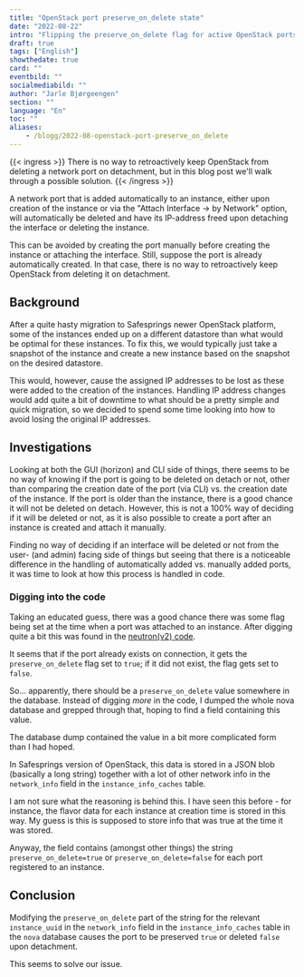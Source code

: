 ```yaml
---
title: "OpenStack port preserve_on_delete state"
date: "2022-08-22"
intro: "Flipping the preserve_on_delete flag for active OpenStack ports."
draft: true
tags: ["English"]
showthedate: true
card: ""
eventbild: ""
socialmediabild: ""
author: "Jarle Bjørgeengen"
section: ""
language: "En"
toc: ""
aliases:
    - /blogg/2022-08-openstack-port-preserve_on_delete
---
```


{{< ingress >}}
There is no way to retroactively keep OpenStack from deleting a network port on detachment, but in this blog post we'll walk through a possible solution.
{{< /ingress >}}

A network port that is added automatically to an instance, either upon creation of the instance or via the "Attach Interface -> by Network" option, will automatically be deleted and have its IP-address freed upon detaching the interface or deleting the instance.

This can be avoided by creating the port manually before creating the instance or attaching the interface. Still, suppose the port is already automatically created. In that case, there is no way to retroactively keep OpenStack from deleting it on detachment.

## Background
After a quite hasty migration to Safesprings newer OpenStack platform, some of the instances ended up on a different datastore than what would be optimal for these instances. To fix this, we would typically just take a snapshot of the instance and create a new instance based on the snapshot on the desired datastore.

This would, however, cause the assigned IP addresses to be lost as these were added to the creation of the instances. Handling IP address changes would add quite a bit of downtime to what should be a pretty simple and quick migration, so we decided to spend some time looking into how to avoid losing the original IP addresses.

## Investigations
Looking at both the GUI (horizon) and CLI side of things, there seems to be no way of knowing if the port is going to be deleted on detach or not, other than comparing the creation date of the port (via CLI) vs. the creation date of the instance. If the port is older than the instance, there is a good chance it will not be deleted on detach. However, this is not a 100% way of deciding if it will be deleted or not, as it is also possible to create a port after an instance is created and attach it manually.

Finding no way of deciding if an interface will be deleted or not from the user- (and admin) facing side of things but seeing that there is a noticeable difference in the handling of automatically added vs. manually added ports, it was time to look at how this process is handled in code.

### Digging into the code
Taking an educated guess, there was a good chance there was some flag being set at the time when a port was attached to an instance. After digging quite a bit this was found in the [neutron(v2) code][1].

It seems that if the port already exists on connection, it gets the `preserve_on_delete` flag set to `true`; if it did not exist, the flag gets set to `false`.

So... apparently, there should be a `preserve_on_delete` value somewhere in the database. Instead of digging _more_ in the code, I dumped the whole nova database and grepped through that, hoping to find a field containing this value.

The database dump contained the value in a bit more complicated form than I had hoped.

In Safesprings version of OpenStack, this data is stored in a JSON blob (basically a long string) together with a lot of other network info in the `network_info` field in the `instance_info_caches` table.

I am not sure what the reasoning is behind this. I have seen this before - for instance, the flavor data for each instance at creation time is stored in this way. My guess is this is supposed to store info that was true at the time it was stored.

Anyway, the field contains (amongst other things) the string `preserve_on_delete=true` or `preserve_on_delete=false` for each port registered to an instance.

[1]: https://github.com/openstack/nova/blob/stable/train/nova/network/neutronv2/api.py#L2945-L2955

## Conclusion

Modifying the `preserve_on_delete` part of the string for the relevant `instance_uuid` in the `network_info` field in the `instance_info_caches` table in the `nova` database causes the port to be preserved `true` or deleted `false` upon detachment.

This seems to solve our issue.
